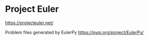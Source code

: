 # Project Euler
https://projecteuler.net/

Problem files generated by EulerPy
https://pypi.org/project/EulerPy/
